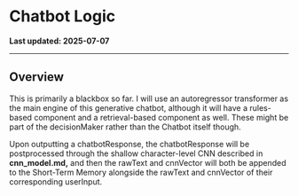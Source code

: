 # Chatbot Logic

**Last updated: 2025-07-07**

---

## Overview

This is primarily a blackbox so far. I will use an autoregressor transformer as the main engine of this generative chatbot, although it will have a rules-based component and a retrieval-based component as well. These might be part of the decisionMaker rather than the Chatbot itself though.

Upon outputting a chatbotResponse, the chatbotResponse will be postprocessed through the shallow character-level CNN described in **cnn_model.md,** and then the rawText and cnnVector will both be appended to the Short-Term Memory alongside the rawText and cnnVector of their corresponding userInput.
